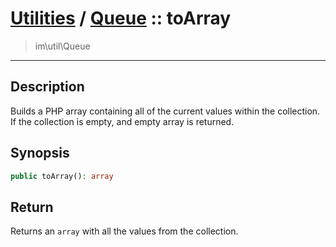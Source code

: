 # [Utilities](util.md) / [Queue](util-Queue.md) :: toArray
 > im\util\Queue
____

## Description
Builds a PHP array containing all of the current values within
the collection. If the collection is empty, and empty array is returned.

## Synopsis
```php
public toArray(): array
```

## Return
Returns an `array` with all the values from the collection.
